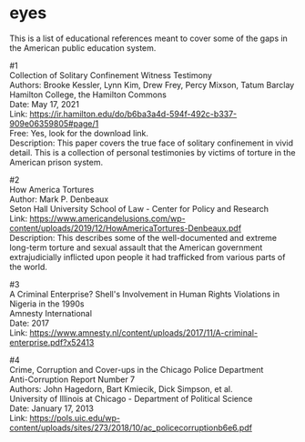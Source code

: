 # eyes
This is a list of educational references meant to cover some of the gaps in the American public education system.

#1 <br>
Collection of Solitary Confinement Witness Testimony <br>
Authors: Brooke Kessler, Lynn Kim, Drew Frey, Percy Mixson, Tatum Barclay <br>
Hamilton College, the Hamilton Commons <br>
Date: May 17, 2021 <br>
Link: https://ir.hamilton.edu/do/b6ba3a4d-594f-492c-b337-909e06359805#page/1<br>
Free: Yes, look for the download link. <br>
Description: This paper covers the true face of solitary confinement in vivid detail. This is a collection of personal testimonies by victims of torture in the American prison system. <br>

#2 <br>
How America Tortures <br>
Author: Mark P. Denbeaux <br>
Seton Hall University School of Law - Center for Policy and Research <br>
Link: https://www.americandelusions.com/wp-content/uploads/2019/12/HowAmericaTortures-Denbeaux.pdf <br>
Description: This describes some of the well-documented and extreme long-term torture and sexual assault that the American government extrajudicially inflicted upon people it had trafficked from various parts of the world.

#3 <br>
A Criminal Enterprise? Shell's Involvement in Human Rights Violations in Nigeria in the 1990s <br>
Amnesty International <br>
Date: 2017 <br>
Link: https://www.amnesty.nl/content/uploads/2017/11/A-criminal-enterprise.pdf?x52413 <br>

#4 <br>
Crime, Corruption and Cover-ups in the Chicago Police Department <br>
Anti-Corruption Report Number 7 <br>
Authors: John Hagedorn, Bart Kmiecik, Dick Simpson, et al. <br>
University of Illinois at Chicago - Department of Political Science <br>
Date: January 17, 2013 <br>
Link: https://pols.uic.edu/wp-content/uploads/sites/273/2018/10/ac_policecorruptionb6e6.pdf <br>
